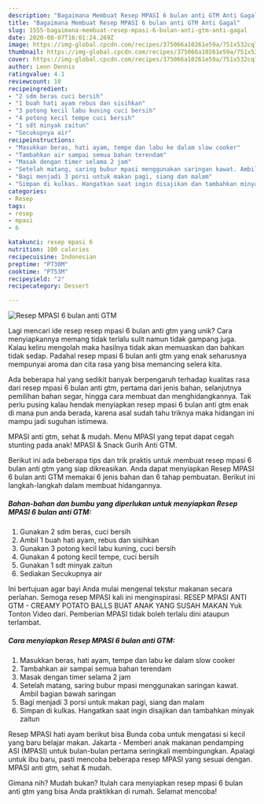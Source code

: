 ```yaml
---
description: "Bagaimana Membuat Resep MPASI 6 bulan anti GTM Anti Gagal"
title: "Bagaimana Membuat Resep MPASI 6 bulan anti GTM Anti Gagal"
slug: 1555-bagaimana-membuat-resep-mpasi-6-bulan-anti-gtm-anti-gagal
date: 2020-08-07T16:01:24.269Z
image: https://img-global.cpcdn.com/recipes/375066a10261e59a/751x532cq70/resep-mpasi-6-bulan-anti-gtm-foto-resep-utama.jpg
thumbnail: https://img-global.cpcdn.com/recipes/375066a10261e59a/751x532cq70/resep-mpasi-6-bulan-anti-gtm-foto-resep-utama.jpg
cover: https://img-global.cpcdn.com/recipes/375066a10261e59a/751x532cq70/resep-mpasi-6-bulan-anti-gtm-foto-resep-utama.jpg
author: Leon Dennis
ratingvalue: 4.1
reviewcount: 10
recipeingredient:
- "2 sdm beras cuci bersih"
- "1 buah hati ayam rebus dan sisihkan"
- "3 potong kecil labu kuning cuci bersih"
- "4 potong kecil tempe cuci bersih"
- "1 sdt minyak zaitun"
- "Secukupnya air"
recipeinstructions:
- "Masukkan beras, hati ayam, tempe dan labu ke dalam slow cooker"
- "Tambahkan air sampai semua bahan terendam"
- "Masak dengan timer selama 2 jam"
- "Setelah matang, saring bubur mpasi menggunakan saringan kawat. Ambil bagian bawah saringan"
- "Bagi menjadi 3 porsi untuk makan pagi, siang dan malam"
- "Simpan di kulkas. Hangatkan saat ingin disajikan dan tambahkan minyak zaitun"
categories:
- Resep
tags:
- resep
- mpasi
- 6

katakunci: resep mpasi 6 
nutrition: 100 calories
recipecuisine: Indonesian
preptime: "PT30M"
cooktime: "PT53M"
recipeyield: "2"
recipecategory: Dessert

---
```



![Resep MPASI 6 bulan anti GTM](https://img-global.cpcdn.com/recipes/375066a10261e59a/751x532cq70/resep-mpasi-6-bulan-anti-gtm-foto-resep-utama.jpg)

Lagi mencari ide resep resep mpasi 6 bulan anti gtm yang unik? Cara menyiapkannya memang tidak terlalu sulit namun tidak gampang juga. Kalau keliru mengolah maka hasilnya tidak akan memuaskan dan bahkan tidak sedap. Padahal resep mpasi 6 bulan anti gtm yang enak seharusnya mempunyai aroma dan cita rasa yang bisa memancing selera kita.

Ada beberapa hal yang sedikit banyak berpengaruh terhadap kualitas rasa dari resep mpasi 6 bulan anti gtm, pertama dari jenis bahan, selanjutnya pemilihan bahan segar, hingga cara membuat dan menghidangkannya. Tak perlu pusing kalau hendak menyiapkan resep mpasi 6 bulan anti gtm enak di mana pun anda berada, karena asal sudah tahu triknya maka hidangan ini mampu jadi suguhan istimewa.

MPASI anti gtm, sehat &amp; mudah. Menu MPASI yang tepat dapat cegah stunting pada anak! MPASI &amp; Snack Gurih Anti GTM.


Berikut ini ada beberapa tips dan trik praktis untuk membuat resep mpasi 6 bulan anti gtm yang siap dikreasikan. Anda dapat menyiapkan Resep MPASI 6 bulan anti GTM memakai 6 jenis bahan dan 6 tahap pembuatan. Berikut ini langkah-langkah dalam membuat hidangannya.

<!--inarticleads1-->

##### Bahan-bahan dan bumbu yang diperlukan untuk menyiapkan Resep MPASI 6 bulan anti GTM:

1. Gunakan 2 sdm beras, cuci bersih
1. Ambil 1 buah hati ayam, rebus dan sisihkan
1. Gunakan 3 potong kecil labu kuning, cuci bersih
1. Gunakan 4 potong kecil tempe, cuci bersih
1. Gunakan 1 sdt minyak zaitun
1. Sediakan Secukupnya air


Ini bertujuan agar bayi Anda mulai mengenal tekstur makanan secara perlahan. Semoga resep MPASI kali ini menginspirasi. RESEP MPASI ANTI GTM - CREAMY POTATO BALLS BUAT ANAK YANG SUSAH MAKAN Yuk Tonton Video dari. Pemberian MPASI tidak boleh terlalu dini ataupun terlambat. 

<!--inarticleads2-->

##### Cara menyiapkan Resep MPASI 6 bulan anti GTM:

1. Masukkan beras, hati ayam, tempe dan labu ke dalam slow cooker
1. Tambahkan air sampai semua bahan terendam
1. Masak dengan timer selama 2 jam
1. Setelah matang, saring bubur mpasi menggunakan saringan kawat. Ambil bagian bawah saringan
1. Bagi menjadi 3 porsi untuk makan pagi, siang dan malam
1. Simpan di kulkas. Hangatkan saat ingin disajikan dan tambahkan minyak zaitun


Resep MPASI hati ayam berikut bisa Bunda coba untuk mengatasi si kecil yang baru belajar makan. Jakarta - Memberi anak makanan pendamping ASI (MPASI) untuk bulan-bulan pertama seringkali membingungkan. Apalagi untuk ibu baru, pasti mencoba beberapa resep MPASI yang sesuai dengan. MPASI anti gtm, sehat &amp; mudah. 

Gimana nih? Mudah bukan? Itulah cara menyiapkan resep mpasi 6 bulan anti gtm yang bisa Anda praktikkan di rumah. Selamat mencoba!
